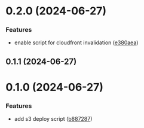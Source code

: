 # 0.2.0 (2024-06-27)

### Features

- enable script for cloudfront invalidation ([e380aea](https://github.com/ever-dev/npm-library-boilerplate/commit/e380aea5ba6b222955e3569a482d632e801a9367))

## 0.1.1 (2024-06-27)

# 0.1.0 (2024-06-27)

### Features

- add s3 deploy script ([b887287](https://github.com/ever-dev/npm-library-boilerplate/commit/b887287f6c85138cecf291ea8be67d3721cb03b0))
